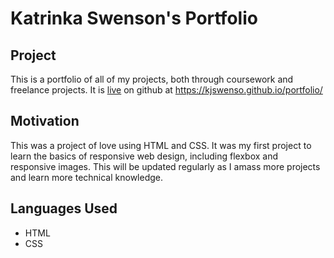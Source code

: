 # Katrinka Swenson's Portfolio

## Project

This is a portfolio of all of my projects, both through coursework and freelance projects. It is [live](https://kjswenso.github.io/portfolio/) on github at https://kjswenso.github.io/portfolio/

## Motivation

This was a project of love using HTML and CSS. It was my first project to learn the basics of responsive web design, including flexbox and responsive images. This will be updated regularly as I amass more projects and learn more technical knowledge.

## Languages Used
- HTML
- CSS 

